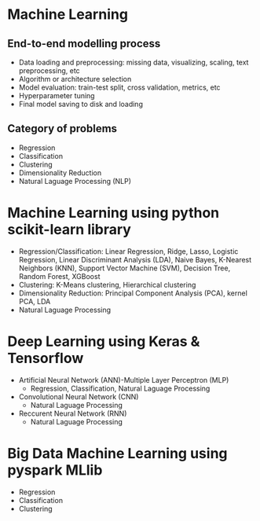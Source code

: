 Machine Learning
============
End-to-end modelling process
------------
- Data loading and preprocessing: missing data, visualizing, scaling, text preprocessing, etc
- Algorithm or architecture selection 
- Model evaluation: train-test split, cross validation, metrics, etc
- Hyperparameter tuning 
- Final model saving to disk and loading  

Category of problems
------------
- Regression
- Classification
- Clustering
- Dimensionality Reduction
- Natural Laguage Processing (NLP)

Machine Learning using python scikit-learn library
============
- Regression/Classification: Linear Regression, Ridge, Lasso, Logistic Regression, Linear Discriminant Analysis (LDA), Naive Bayes, K-Nearest Neighbors (KNN), Support Vector Machine (SVM), Decision Tree, Random Forest, XGBoost
- Clustering: K-Means clustering, Hierarchical clustering
- Dimensionality Reduction: Principal Component Analysis (PCA), kernel PCA, LDA
- Natural Laguage Processing 
  
Deep Learning using Keras & Tensorflow
============
- Artificial Neural Network (ANN)-Multiple Layer Perceptron (MLP)
  - Regression, Classification, Natural Laguage Processing
- Convolutional Neural Network (CNN)
  - Natural Laguage Processing
- Reccurent Neural Network (RNN)
  - Natural Laguage Processing 

Big Data Machine Learning using pyspark MLlib
============
- Regression
- Classification
- Clustering
